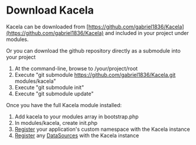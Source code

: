 # Download Kacela

Kacela can be downloaded from [https://github.com/gabriel1836/Kacela](https://github.com/gabriel1836/Kacela) and included
in your project under modules.

Or you can download the github repository directly as a submodule into your project

1. At the command-line, browse to /your/project/root
2. Execute "git submodule https://github.com/gabriel1836/Kacela.git modules/kacela"
3. Execute "git submodule init"
4. Execute "git submodule update"



Once you have the full Kacela module installed:


1. Add kacela to your modules array in bootstrap.php
2. In modules/kacela, create init.php
3. [Register](kacela.kacela#registering-custom-application-namespaces) your application's custom namespace with the Kacela instance
4. [Register](kacela.kacela#registering-datasources) any [DataSources](kacela.datasources) with the Kacela instance